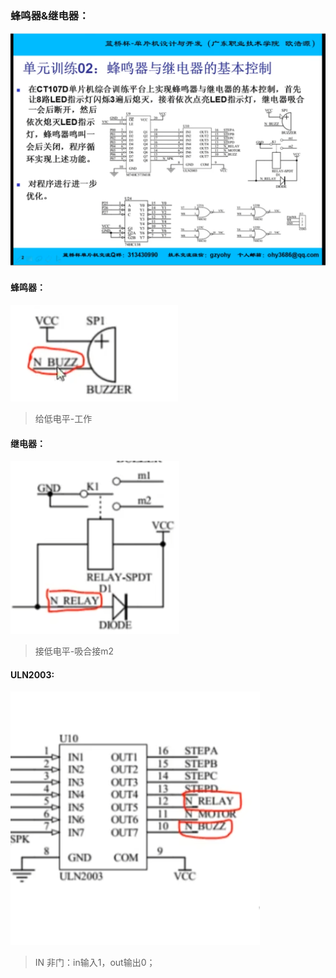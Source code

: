 ### 蜂鸣器&继电器：

![image-20240326211509924](assets/image-20240326211509924.png)

#### 蜂鸣器：

![image-20240326211647970](assets/image-20240326211647970.png)

> 给低电平-工作

#### 继电器：

![image-20240326211828360](assets/image-20240326211828360.png)

> 接低电平-吸合接m2

#### ULN2003:

![image-20240326212117275](assets/image-20240326212117275.png)

> IN 非门：in输入1，out输出0；